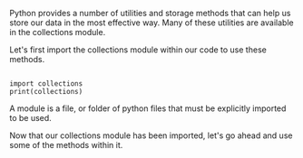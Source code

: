 Python provides a number of utilities and storage methods that can help us store our data in the most effective way. Many of these utilities are available in the collections module.

Let's first import the collections module within our code to use these methods.

<codeblock language="python" type="lesson">
<code>
import collections
print(collections)
</code>
</codeblock>

A module is a file, or folder of python files that must be explicitly imported to be used.

Now that our collections module has been imported, let's go ahead and use some of the methods within it.

